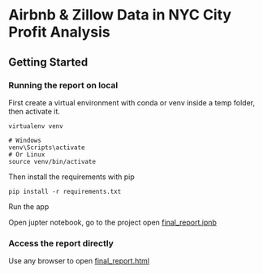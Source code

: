 # Airbnb & Zillow Data in NYC City Profit Analysis

## Getting Started
### Running the report on local
First create a virtual environment with conda or venv inside a temp folder, then activate it.

```
virtualenv venv

# Windows
venv\Scripts\activate
# Or Linux
source venv/bin/activate

```

Then install the requirements with pip

```
pip install -r requirements.txt
```

Run the app

Open jupter notebook, go to the project open [final_report.ipnb](final_report.ipynb)

### Access the report directly

Use any browser to open [final_report.html](final_report.html)